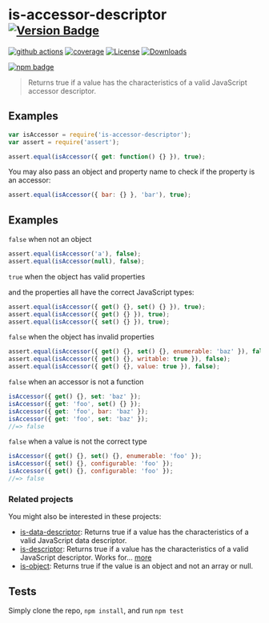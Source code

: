 # is-accessor-descriptor <sup>[![Version Badge][npm-version-svg]][package-url]</sup>

[![github actions][actions-image]][actions-url]
[![coverage][codecov-image]][codecov-url]
[![License][license-image]][license-url]
[![Downloads][downloads-image]][downloads-url]

[![npm badge][npm-badge-png]][package-url]

> Returns true if a value has the characteristics of a valid JavaScript accessor descriptor.

## Examples

```js
var isAccessor = require('is-accessor-descriptor');
var assert = require('assert');

assert.equal(isAccessor({ get: function() {} }), true);
```

You may also pass an object and property name to check if the property is an accessor:

```js
assert.equal(isAccessor({ bar: {} }, 'bar'), true);
```

## Examples

`false` when not an object

```js
assert.equal(isAccessor('a'), false);
assert.equal(isAccessor(null), false);
```

`true` when the object has valid properties

and the properties all have the correct JavaScript types:

```js
assert.equal(isAccessor({ get() {}, set() {} }), true);
assert.equal(isAccessor({ get() {} }), true);
assert.equal(isAccessor({ set() {} }), true);
```

`false` when the object has invalid properties

```js
assert.equal(isAccessor({ get() {}, set() {}, enumerable: 'baz' }), false);
assert.equal(isAccessor({ get() {}, writable: true }), false);
assert.equal(isAccessor({ get() {}, value: true }), false);
```

`false` when an accessor is not a function

```js
isAccessor({ get() {}, set: 'baz' });
isAccessor({ get: 'foo', set() {} });
isAccessor({ get: 'foo', bar: 'baz' });
isAccessor({ get: 'foo', set: 'baz' });
//=> false
```

`false` when a value is not the correct type

```js
isAccessor({ get() {}, set() {}, enumerable: 'foo' });
isAccessor({ set() {}, configurable: 'foo' });
isAccessor({ get() {}, configurable: 'foo' });
//=> false
```

### Related projects

You might also be interested in these projects:

* [is-data-descriptor](https://www.npmjs.com/package/is-data-descriptor): Returns true if a value has the
  characteristics of a valid JavaScript data descriptor.
* [is-descriptor](https://www.npmjs.com/package/is-descriptor): Returns true if a value has the characteristics of a
  valid JavaScript descriptor. Works for… [more](https://github.com/inspect-js/is-descriptor)
* [is-object](https://www.npmjs.com/package/is-object): Returns true if the value is an object and not an array or null.

## Tests

Simply clone the repo, `npm install`, and run `npm test`

[package-url]: https://npmjs.org/package/is-accessor-descriptor

[npm-version-svg]: https://versionbadg.es/inspect-js/is-accessor-descriptor.svg

[deps-svg]: https://david-dm.org/inspect-js/is-accessor-descriptor.svg

[deps-url]: https://david-dm.org/inspect-js/is-accessor-descriptor

[dev-deps-svg]: https://david-dm.org/inspect-js/is-accessor-descriptor/dev-status.svg

[dev-deps-url]: https://david-dm.org/inspect-js/is-accessor-descriptor#info=devDependencies

[npm-badge-png]: https://nodei.co/npm/is-accessor-descriptor.png?downloads=true&stars=true

[license-image]: https://img.shields.io/npm/l/is-accessor-descriptor.svg

[license-url]: LICENSE

[downloads-image]: https://img.shields.io/npm/dm/is-accessor-descriptor.svg

[downloads-url]: https://npm-stat.com/charts.html?package=is-accessor-descriptor

[codecov-image]: https://codecov.io/gh/inspect-js/is-accessor-descriptor/branch/main/graphs/badge.svg

[codecov-url]: https://app.codecov.io/gh/inspect-js/is-accessor-descriptor/

[actions-image]: https://img.shields.io/endpoint?url=https://github-actions-badge-u3jn4tfpocch.runkit.sh/inspect-js/is-accessor-descriptor

[actions-url]: https://github.com/inspect-js/is-accessor-descriptor/actions
